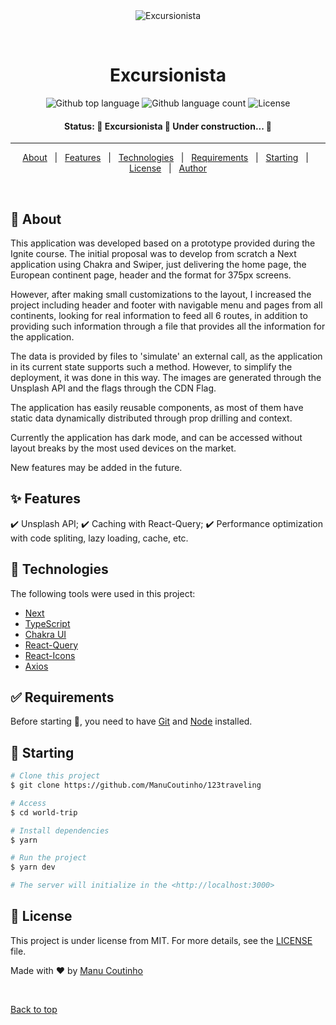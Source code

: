 <div align="center" id="top"> 
  <img src="./.github/app.gif" alt="Excursionista" />

&#xa0;

  <!-- <a href="https://worldtrip.netlify.app">Demo</a> -->
</div>

<h1 align="center">Excursionista</h1>

<p align="center">
  <img alt="Github top language" src="https://img.shields.io/github/languages/top/ManuCoutinho/123traveling?color=FE4A49">

  <img alt="Github language count" src="https://img.shields.io/github/languages/count/ManuCoutinho/123traveling?color=FE4A49">

  <img alt="License" src="https://img.shields.io/github/license/ManuCoutinho/123traveling?color=FE4A49">
</p>

<h4 align="center"> 
Status:
	🚧  Excursionista 🚀 Under construction...  🚧
</h4>

<hr>

<p align="center">
  <a href="#dart-about">About</a> &#xa0; | &#xa0; 
  <a href="#sparkles-features">Features</a> &#xa0; | &#xa0;
  <a href="#rocket-technologies">Technologies</a> &#xa0; | &#xa0;
  <a href="#white_check_mark-requirements">Requirements</a> &#xa0; | &#xa0;
  <a href="#checkered_flag-starting">Starting</a> &#xa0; | &#xa0;
  <a href="#memo-license">License</a> &#xa0; | &#xa0;
  <a href="https://github.com/ManuCoutinho" target="_blank">Author</a>
</p>

<br>

## :dart: About

This application was developed based on a prototype provided during the Ignite course. The initial proposal was to develop from scratch a Next application using Chakra and Swiper, just delivering the home page, the European continent page, header and the format for 375px screens.

However, after making small customizations to the layout, I increased the project including header and footer with navigable menu and pages from all continents, looking for real information to feed all 6 routes, in addition to providing such information through a file that provides all the information for the application.

The data is provided by files to 'simulate' an external call, as the application in its current state supports such a method. However, to simplify the deployment, it was done in this way. The images are generated through the Unsplash API and the flags through the CDN Flag.

The application has easily reusable components, as most of them have static data dynamically distributed through prop drilling and context.

Currently the application has dark mode, and can be accessed without layout breaks by the most used devices on the market.

New features may be added in the future.

## :sparkles: Features

:heavy_check_mark: Unsplash API;
:heavy_check_mark: Caching with React-Query;
:heavy_check_mark: Performance optimization with code spliting, lazy loading, cache, etc.

## :rocket: Technologies

The following tools were used in this project:

- [Next](https://nextjs.org/)
- [TypeScript](https://www.typescriptlang.org/)
- [Chakra UI](https://www.chakra/)
- [React-Query](https://react-query.tanstack.com/)
- [React-Icons](https://react-icons.github.io/react-icons)
- [Axios](https://axios-http.com)

## :white_check_mark: Requirements

Before starting :checkered_flag:, you need to have [Git](https://git-scm.com) and [Node](https://nodejs.org/en/) installed.

## :checkered_flag: Starting

```bash
# Clone this project
$ git clone https://github.com/ManuCoutinho/123traveling

# Access
$ cd world-trip

# Install dependencies
$ yarn

# Run the project
$ yarn dev

# The server will initialize in the <http://localhost:3000>
```

## :memo: License

This project is under license from MIT. For more details, see the [LICENSE](LICENSE) file.

Made with :heart: by <a href="https://github.com/ManuCoutinho" target="_blank">Manu Coutinho</a>

&#xa0;

<a href="#top">Back to top</a>
